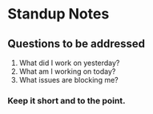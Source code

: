 # Standup Notes


## Questions to be addressed

1. What did I work on yesterday?
2. What am I working on today?
3. What issues are blocking me?

### Keep it short and to the point.